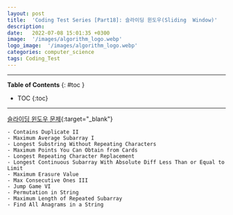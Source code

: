 ```yaml
---
layout: post
title:  'Coding Test Series [Part18]: 슬라이딩 윈도우(Sliding  Window)'
description: 
date:   2022-07-08 15:01:35 +0300
image:  '/images/algorithm_logo.webp'
logo_image:  '/images/algorithm_logo.webp'
categories: computer_science
tags: Coding_Test
---
```

---

**Table of Contents**
{: #toc }
*  TOC
{:toc}

---

[슬라이딩 윈도우 문제](https://leetcode.com/tag/sliding-window/){:target="_blank"}

```
- Contains Duplicate II
- Maximum Average Subarray I
- Longest Substring Without Repeating Characters
- Maximum Points You Can Obtain from Cards
- Longest Repeating Character Replacement
- Longest Continuous Subarray With Absolute Diff Less Than or Equal to Limit
- Maximum Erasure Value
- Max Consecutive Ones III
- Jump Game VI
- Permutation in String
- Maximum Length of Repeated Subarray
- Find All Anagrams in a String
```